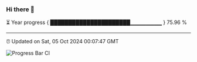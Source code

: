 ### Hi there 👋

⏳ Year progress { ██████████████████████▁▁▁▁▁▁▁▁ } 75.96 %

---

⏰ Updated on Sat, 05 Oct 2024 00:07:47 GMT

![Progress Bar CI](https://github.com/EinsPommes/EinsPommes/blob/main/.github/workflows/main.yml)
